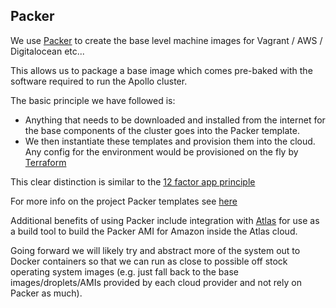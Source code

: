 ## Packer

We use [Packer](https://packer.io/) to create the base level machine images for Vagrant / AWS / Digitalocean etc...

This allows us to package a base image which comes pre-baked with the software required to run the Apollo cluster.

The basic principle we have followed is:

- Anything that needs to be downloaded and installed from the internet for the base components of the cluster goes into the Packer template.
- We then instantiate these templates and provision them into the cloud. Any config for the environment would be provisioned on the fly by [Terraform](http://terraform.io)

This clear distinction is similar to the [12 factor app principle](http://12factor.net/)

For more info on the project Packer templates see [here](../../packer)

Additional benefits of using Packer include integration with [Atlas](atlas.hashicorp.com) for use as a build tool to build the Packer AMI for Amazon inside the Atlas cloud.

Going forward we will likely try and abstract more of the system out to Docker containers
so that we can run as close to possible off stock operating system images (e.g. just fall
back to the base images/droplets/AMIs provided by each cloud provider and not rely on Packer as much).
